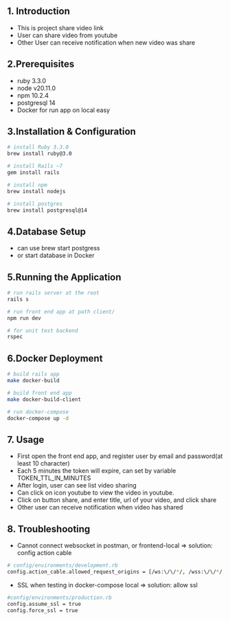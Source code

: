 ## 1. Introduction
- This is project share video link
- User can share video from youtube
- Other User can receive notification when new video was share

## 2.Prerequisites
- ruby 3.3.0
- node v20.11.0
- npm 10.2.4
- postgresql 14
- Docker for run app on local easy

## 3.Installation & Configuration
```bash
# install Ruby 3.3.0
brew install ruby@3.0

# install Rails ~7
gem install rails 

# install npm
brew install nodejs

# install postgres
brew install postgresql@14
```
## 4.Database Setup
- can use brew start postgress
- or start database in Docker


## 5.Running the Application
```bash
# run rails server at the root
rails s

# run front end app at path client/
npm run dev

# for unit test backend
rspec
```

## 6.Docker Deployment
```bash
# build rails app
make docker-build

# build front end app
make docker-build-client

# run docker-compose
docker-compose up -d
```


## 7. Usage
- First open the front end app, and register user by email and password(at least 10 character)
- Each 5 minutes the token will expire, can set by variable TOKEN_TTL_IN_MINUTES
- After login, user can see list video sharing
- Can click on icon youtube to view the video in youtube.
- Click on button share, and enter title, url of your video, and click share
- Other user can receive notification when video has shared

## 8. Troubleshooting
- Cannot connect websocket in postman, or frontend-local
 => solution: config action cable
```bash
# config/environments/development.rb
config.action_cable.allowed_request_origins = [/ws:\/\/*/, /wss:\/\/*/, 'http://localhost:8080']
```

- SSL when testing in docker-compose local => solution: allow ssl

```bash
#config/environments/production.rb
config.assume_ssl = true
config.force_ssl = true
```
